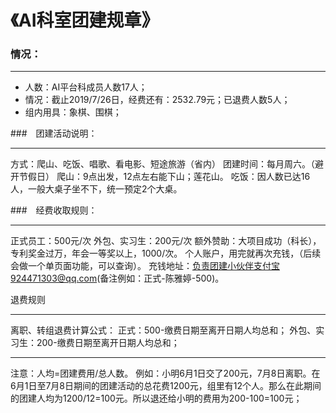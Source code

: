 # **《AI科室团建规章》**

### 情况：
---
- 人数：AI平台科成员人数17人；
- 情况：截止2019/7/26日，经费还有：2532.79元；已退费人数5人；
- 组内用具：象棋、围棋；

###　团建活动说明：

---
方式：爬山、吃饭、唱歌、看电影、短途旅游（省内）
团建时间：每月周六。（避开节假日）
爬山：9点出发，12点左右能下山；莲花山。
吃饭：因人数已达16人，一般大桌子坐不下，统一预定2个大桌。

###　经费收取规则：

---
正式员工：500元/次
外包、实习生：200元/次
额外赞助：大项目成功（科长），专利奖金过万，年会一等奖以上，1000/次。
个人账户，用完就再次充钱，（后续会做一个单页面功能，可以查询）。
充钱地址：负责团建小伙伴支付宝924471303@qq.com(备注例如：正式-陈雅婷-500)。

退费规则

---
离职、转组退费计算公式：
正式：500-缴费日期至离开日期人均总和；
外包、实习生：200-缴费日期至离开日期人均总和；

---
注意：人均=团建费用/总人数。
例如：小明6月1日交了200元，7月8日离职。在6月1日至7月8日期间的团建活动的总花费1200元，组里有12个人。那么在此期间的团建人均为1200/12=100元。所以退还给小明的费用为200-100=100元；